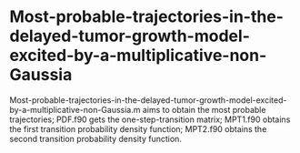 # Most-probable-trajectories-in-the-delayed-tumor-growth-model-excited-by-a-multiplicative-non-Gaussia
Most-probable-trajectories-in-the-delayed-tumor-growth-model-excited-by-a-multiplicative-non-Gaussia.m aims to obtain the most probable trajectories;
PDF.f90 gets the one-step-transition matrix;
MPT1.f90 obtains the first transition probability density function;
MPT2.f90 obtains the second transition probability density function.

